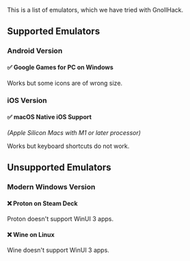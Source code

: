 This is a list of emulators, which we have tried with GnollHack.

## Supported Emulators

### Android Version

#### ✅ Google Games for PC on Windows

Works but some icons are of wrong size.

### iOS Version

#### ✅ macOS Native iOS Support

*(Apple Silicon Macs with M1 or later processor)*

Works but keyboard shortcuts do not work.

## Unsupported Emulators

### Modern Windows Version

#### ❌ Proton on Steam Deck

Proton doesn't support WinUI 3 apps.

#### ❌ Wine on Linux

Wine doesn't support WinUI 3 apps.